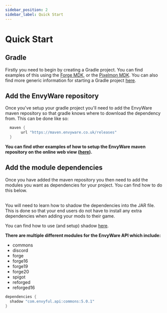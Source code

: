 ```yaml
---
sidebar_position: 2
sidebar_label: Quick Start
---
```



# Quick Start

## Gradle

Firstly you need to begin by creating a Gradle project. You can find examples of this using the [Forge MDK](https://files.minecraftforge.net/net/minecraftforge/forge/), or the [Pixelmon MDK](https://github.com/EnvyWare/Pixelmon-MDK). You can also find more generic information for starting a Gradle project [here](https://docs.gradle.org/current/userguide/getting\_started.html).

## Add the EnvyWare repository

Once you've setup your gradle project you'll need to add the EnvyWare maven repository so that gradle knows where to download the dependency from. This can be done like so:

```groovy
  maven {
       url "https://maven.envyware.co.uk/releases"
  }
```

**You can find other examples of how to setup the EnvyWare maven repository on the online web view (**[**here**](http://maven.envyware.co.uk/)**).**

## Add the module dependencies

Once you have added the maven repository you then need to add the modules you want as dependencies for your project. You can find how to do this below.&#x20;

\
You will need to learn how to shadow the dependencies into the JAR file. This is done so that your end users do not have to install any extra dependencies when adding your mods to their game.&#x20;

You can find how to use (and setup) shadow [here](https://imperceptiblethoughts.com/shadow/getting-started/).&#x20;

**There are multiple different modules for the EnvyWare API which include:**
* commons
* discord
* forge
* forge16
* forge19
* forge20
* spigot
* reforged
* reforged16


```groovy
dependencies {
  shadow "com.envyful.api:commons:5.0.1"
}
```